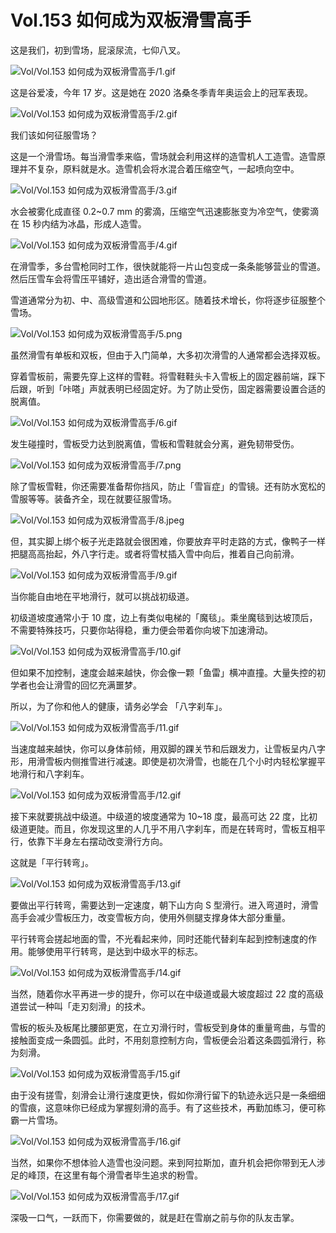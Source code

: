 # Vol.153 如何成为双板滑雪高手

这是我们，初到雪场，屁滚尿流，七仰八叉。

![Vol/Vol.153 如何成为双板滑雪高手/1.gif](https://cdn.jsdelivr.net/gh/ipaperclip-icu/static/image/文字稿/Vol/Vol.153%20如何成为双板滑雪高手/1.gif)

这是谷爱凌，今年 17 岁。这是她在 2020 洛桑冬季青年奥运会上的冠军表现。

![Vol/Vol.153 如何成为双板滑雪高手/2.gif](https://cdn.jsdelivr.net/gh/ipaperclip-icu/static/image/文字稿/Vol/Vol.153%20如何成为双板滑雪高手/2.gif)

我们该如何征服雪场？

这是一个滑雪场。每当滑雪季来临，雪场就会利用这样的造雪机人工造雪。造雪原理并不复杂，原料就是水。造雪机会将水混合着压缩空气，一起喷向空中。

![Vol/Vol.153 如何成为双板滑雪高手/3.gif](https://cdn.jsdelivr.net/gh/ipaperclip-icu/static/image/文字稿/Vol/Vol.153%20如何成为双板滑雪高手/3.gif)

水会被雾化成直径 0.2\~0.7 mm 的雾滴，压缩空气迅速膨胀变为冷空气，使雾滴在 15 秒内结为冰晶，形成人造雪。

![Vol/Vol.153 如何成为双板滑雪高手/4.gif](https://cdn.jsdelivr.net/gh/ipaperclip-icu/static/image/文字稿/Vol/Vol.153%20如何成为双板滑雪高手/4.gif)

在滑雪季，多台雪枪同时工作，很快就能将一片山包变成一条条能够营业的雪道。然后压雪车会将雪压平铺好，造出适合滑雪的雪道。

雪道通常分为初、中、高级雪道和公园地形区。随着技术增长，你将逐步征服整个雪场。

![Vol/Vol.153 如何成为双板滑雪高手/5.png](https://cdn.jsdelivr.net/gh/ipaperclip-icu/static/image/文字稿/Vol/Vol.153%20如何成为双板滑雪高手/5.png)

虽然滑雪有单板和双板，但由于入门简单，大多初次滑雪的人通常都会选择双板。

穿着雪板前，需要先穿上这样的雪鞋。将雪鞋鞋头卡入雪板上的固定器前端，踩下后跟，听到「咔嗒」声就表明已经固定好。为了防止受伤，固定器需要设置合适的脱离值。

![Vol/Vol.153 如何成为双板滑雪高手/6.gif](https://cdn.jsdelivr.net/gh/ipaperclip-icu/static/image/文字稿/Vol/Vol.153%20如何成为双板滑雪高手/6.gif)

发生碰撞时，雪板受力达到脱离值，雪板和雪鞋就会分离，避免韧带受伤。

![Vol/Vol.153 如何成为双板滑雪高手/7.png](https://cdn.jsdelivr.net/gh/ipaperclip-icu/static/image/文字稿/Vol/Vol.153%20如何成为双板滑雪高手/7.png)

除了雪板雪鞋，你还需要准备帮你挡风，防止「雪盲症」的雪镜。还有防水宽松的雪服等等。装备齐全，现在就要征服雪场。

![Vol/Vol.153 如何成为双板滑雪高手/8.jpeg](https://cdn.jsdelivr.net/gh/ipaperclip-icu/static/image/文字稿/Vol/Vol.153%20如何成为双板滑雪高手/8.jpeg)

但，其实脚上绑个板子光走路就会很困难，你要放弃平时走路的方式，像鸭子一样把腿高高抬起，外八字行走。或者将雪杖插入雪中向后，推着自己向前滑。

![Vol/Vol.153 如何成为双板滑雪高手/9.gif](https://cdn.jsdelivr.net/gh/ipaperclip-icu/static/image/文字稿/Vol/Vol.153%20如何成为双板滑雪高手/9.gif)

当你能自由地在平地滑行，就可以挑战初级道。

初级道坡度通常小于 10 度，边上有类似电梯的「魔毯」。乘坐魔毯到达坡顶后，不需要特殊技巧，只要你站得稳，重力便会带着你向坡下加速滑动。

![Vol/Vol.153 如何成为双板滑雪高手/10.gif](https://cdn.jsdelivr.net/gh/ipaperclip-icu/static/image/文字稿/Vol/Vol.153%20如何成为双板滑雪高手/10.gif)

但如果不加控制，速度会越来越快，你会像一颗「鱼雷」横冲直撞。大量失控的初学者也会让滑雪的回忆充满噩梦。

所以，为了你和他人的健康，请务必学会 「八字刹车」。

![Vol/Vol.153 如何成为双板滑雪高手/11.gif](https://cdn.jsdelivr.net/gh/ipaperclip-icu/static/image/文字稿/Vol/Vol.153%20如何成为双板滑雪高手/11.gif)

当速度越来越快，你可以身体前倾，用双脚的踝关节和后跟发力，让雪板呈内八字形，用滑雪板内侧推雪进行减速。即使是初次滑雪，也能在几个小时内轻松掌握平地滑行和八字刹车。

![Vol/Vol.153 如何成为双板滑雪高手/12.gif](https://cdn.jsdelivr.net/gh/ipaperclip-icu/static/image/文字稿/Vol/Vol.153%20如何成为双板滑雪高手/12.gif)

接下来就要挑战中级道。中级道的坡度通常为 10\~18 度，最高可达 22 度，比初级道更陡。而且，你发现这里的人几乎不用八字刹车，而是在转弯时，雪板互相平行，依靠下半身左右摆动改变滑行方向。

这就是「平行转弯」。

![Vol/Vol.153 如何成为双板滑雪高手/13.gif](https://cdn.jsdelivr.net/gh/ipaperclip-icu/static/image/文字稿/Vol/Vol.153%20如何成为双板滑雪高手/13.gif)

要做出平行转弯，需要达到一定速度，朝下山方向 S 型滑行。进入弯道时，滑雪高手会减少雪板压力，改变雪板方向，使用外侧腿支撑身体大部分重量。

平行转弯会搓起地面的雪，不光看起来帅，同时还能代替刹车起到控制速度的作用。能够使用平行转弯，是达到中级水平的标志。

![Vol/Vol.153 如何成为双板滑雪高手/14.gif](https://cdn.jsdelivr.net/gh/ipaperclip-icu/static/image/文字稿/Vol/Vol.153%20如何成为双板滑雪高手/14.gif)

当然，随着你水平再进一步的提升，你可以在中级道或最大坡度超过 22 度的高级道尝试一种叫「走刃刻滑」的技术。

雪板的板头及板尾比腰部更宽，在立刃滑行时，雪板受到身体的重量弯曲，与雪的接触面变成一条圆弧。此时，不用刻意控制方向，雪板便会沿着这条圆弧滑行，称为刻滑。

![Vol/Vol.153 如何成为双板滑雪高手/15.gif](https://cdn.jsdelivr.net/gh/ipaperclip-icu/static/image/文字稿/Vol/Vol.153%20如何成为双板滑雪高手/15.gif)

由于没有搓雪，刻滑会让滑行速度更快，假如你滑行留下的轨迹永远只是一条细细的雪痕，这意味你已经成为掌握刻滑的高手。有了这些技术，再勤加练习，便可称霸一片雪场。

![Vol/Vol.153 如何成为双板滑雪高手/16.gif](https://cdn.jsdelivr.net/gh/ipaperclip-icu/static/image/文字稿/Vol/Vol.153%20如何成为双板滑雪高手/16.gif)

当然，如果你不想体验人造雪也没问题。来到阿拉斯加，直升机会把你带到无人涉足的峰顶，在这里有每个滑雪者毕生追求的粉雪。

![Vol/Vol.153 如何成为双板滑雪高手/17.gif](https://cdn.jsdelivr.net/gh/ipaperclip-icu/static/image/文字稿/Vol/Vol.153%20如何成为双板滑雪高手/17.gif)

深吸一口气，一跃而下，你需要做的，就是赶在雪崩之前与你的队友击掌。
